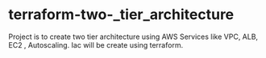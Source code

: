 # terraform-two-_tier_architecture
Project is to create two tier architecture using AWS Services like VPC, ALB, EC2 , Autoscaling. Iac will be create using terraform.
